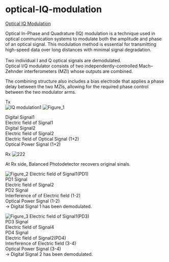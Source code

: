 # optical-IQ-modulation

[Optical IQ Modulation](https://github.com/tacticstactics/Optical-IQ-modulation/blob/f1dc9cad4b69c8c050009716592bd2ae8f95f516/Optical_IQ%20modulation_main.ipynb)

Optical In-Phase and Quadrature (IQ) modulation is a technique used in optical communication systems to modulate both the amplitude and phase of an optical signal. This modulation method is essential for transmitting high-speed data over long distances with minimal signal degradation.<br>
<br>
Two individual I and Q optical signals are demodulated.<br>
Optical I/Q modulator consists of two independently-controlled Mach–Zehnder interferometers (MZI) whose outputs are combined.<br>

The combining structure also includes a bias electrode that applies a phase delay between the two MZIs, allowing for the required phase control between the two modulator arms.<br>

Tx<br>
![IQ modulation1](https://user-images.githubusercontent.com/30459885/228159937-5da4aa4e-00e3-413c-a731-7c4748cfd60f.png)
![Figure_1](https://user-images.githubusercontent.com/30459885/228153151-be906128-30f4-4ce5-9949-10e73b35c671.png)

Digital Signal1<br>
Electric field of Signal1<br>
Digital Signal2<br>
Electric field of Signal2<br>
Electric field of Optical Signal (1+2)<br>
Optical Power Signal (1+2)<br>

Rx
![222](https://github.com/tacticstactics/optical-IQ-modulation/assets/30459885/8fbc7448-44f3-4d97-9479-ae09e8215572)

At Rx side, Balanced Photodetector recovers original sinals.<br>

![Figure_2](https://user-images.githubusercontent.com/30459885/228153158-7815d279-4362-49e5-b11b-44d1998c534a.png)
Electric field of Signal1(PD1)<br>
PD1 Signal<br>
Electric field of Signal2<br>
PD2 Signal<br>
Interference of of Electric field (1-2)<br>
Optical Power Signal (1-2)<br>
-> Digital Signal 1 has been demodulated.<br>

![Figure_3](https://user-images.githubusercontent.com/30459885/228153167-0a6a2506-12ac-44ec-b3ce-ec123bf8b166.png)
Electric field of Signal1(PD3)<br>
PD3 Signal<br>
Electric field of Signal4<br>
PD4 Signal<br>
Electric field of Signal2(PD4)<br>
Interference of Electric field (3-4)<br>
Optical Power Signal (3-4)<br>
-> Digital Signal 2 has been demodulated.<br>


